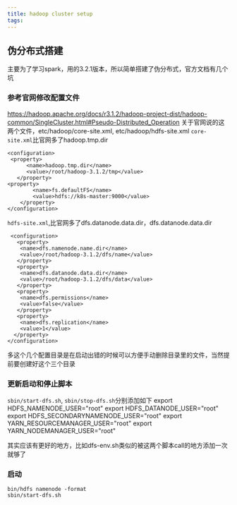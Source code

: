 ```yaml
---
title: hadoop cluster setup
tags:
---
```



## 伪分布式搭建
主要为了学习spark，用的3.2.1版本，所以简单搭建了伪分布式，官方文档有几个坑

### 参考官网修改配置文件
https://hadoop.apache.org/docs/r3.1.2/hadoop-project-dist/hadoop-common/SingleCluster.html#Pseudo-Distributed_Operation
关于官网说的这两个文件，etc/hadoop/core-site.xml, etc/hadoop/hdfs-site.xml
`core-site.xml`比官网多了hadoop.tmp.dir
```
<configuration>
 <property>
      <name>hadoop.tmp.dir</name>
      <value>/root/hadoop-3.1.2/tmp</value>
   </property>
<property>
        <name>fs.defaultFS</name>
        <value>hdfs://k8s-master:9000</value>
    </property>
</configuration>
```

`hdfs-site.xml`,比官网多了dfs.datanode.data.dir，dfs.datanode.data.dir
```
 <configuration>
   <property>
    <name>dfs.namenode.name.dir</name>
    <value>/root/hadoop-3.1.2/dfs/name</value>
   </property>
   <property>
    <name>dfs.datanode.data.dir</name>
    <value>/root/hadoop-3.1.2/dfs/data</value>
   </property>
   <property>
    <name>dfs.permissions</name>
    <value>false</value>
   </property>
   <property>
    <name>dfs.replication</name>
    <value>1</value>
  </property>
</configuration>

```

多这个几个配置目录是在启动出错的时候可以方便手动删除目录里的文件，当然提前要创建好这个三个目录

### 更新启动和停止脚本
`sbin/start-dfs.sh`, `sbin/stop-dfs.sh`分别添加如下
export HDFS_NAMENODE_USER="root"
export HDFS_DATANODE_USER="root"
export HDFS_SECONDARYNAMENODE_USER="root"
export YARN_RESOURCEMANAGER_USER="root"
export YARN_NODEMANAGER_USER="root"

其实应该有更好的地方，比如dfs-env.sh类似的被这两个脚本call的地方添加一次就够了


### 启动
```
bin/hdfs namenode -format
sbin/start-dfs.sh
```
